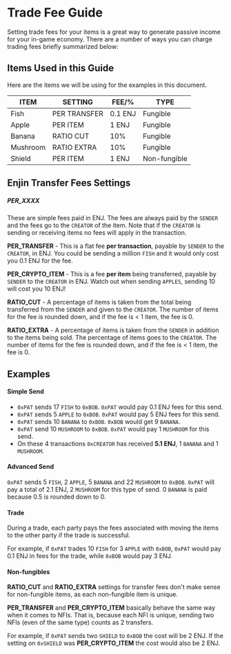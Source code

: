 # Trade Fee Guide

Setting trade fees for your items is a great way to generate passive income
for your in-game economy. There are a number of ways you can charge trading fees
briefly summarized below:

## Items Used in this Guide

Here are the items we will be using for the examples in this document.

| ITEM     | SETTING      | FEE/%   | TYPE     |
|----------|--------------|---------| -------- |
| Fish     | PER TRANSFER | 0.1 ENJ | Fungible |
| Apple    | PER ITEM     | 1 ENJ   | Fungible |
| Banana   | RATIO CUT    | 10%     | Fungible |
| Mushroom | RATIO EXTRA  | 10%     | Fungible |
| Shield   | PER ITEM     | 1 ENJ   | Non-fungible |

## Enjin Transfer Fees Settings

##### PER_XXXX

These are simple fees paid in ENJ. The fees are always paid by the `SENDER` and
the fees go to the `CREATOR` of the item. Note that if the `CREATOR` is sending or
receiving items no fees will apply in the transaction.

**PER_TRANSFER** - This is a flat fee **per transaction**, payable by `SENDER` to the
`CREATOR`, in ENJ. You could be sending a million `FISH` and it would only cost you
0.1 ENJ for the fee.

**PER_CRYPTO_ITEM** - This is a fee **per item** being transferred, payable by `SENDER` to
the `CREATOR` in ENJ. Watch out when sending `APPLES`, sending 10 will cost you 10 ENJ!

**RATIO_CUT** - A percentage of items is taken from the total being transferred from
the `SENDER` and given to the `CREATOR`. The number of items for the fee is rounded down,
and if the fee is < 1 item, the fee is 0.

**RATIO_EXTRA** - A percentage of items is taken from the `SENDER` in addition to the items
being sold. The percentage of items goes to the `CREATOR`. The number of items for the fee is rounded down, and if the fee is < 1 item, the fee is 0.

## Examples

#### Simple Send
* `0xPAT` sends 17  `FISH` to `0xBOB`. `0xPAT` would pay 0.1 ENJ fees for this send.
* `0xPAT` sends 5 `APPLE` to `0xBOB`. `0xPAT` would pay 5 ENJ fees for this send.
* `0xPAT` sends 10 `BANANA` to `0xBOB`. `0xBOB` would get 9 `BANANA`.
* `0xPAT` send 10 `MUSHROOM` to `0xBOB`. `0xPAT` would pay 1 `MUSHROOM` for this send.
* On these 4 transactions `0xCREATOR` has received **5.1 ENJ**, 1 `BANANA` and 1 `MUSHROOM`.

#### Advanced Send
`0xPAT` sends 5 `FISH`, 2 `APPLE`, 5 `BANANA` and 22 `MUSHROOM` to `0xBOB`. `0xPAT` will pay
a total of 2.1 ENJ, 2 `MUSHROOM` for this type of send. 0 `BANANA` is paid because 0.5 is rounded
down to 0.

#### Trade
During a trade, each party pays the fees associated with moving the items to the other
party if the trade is successful.

For example, if `0xPAT` trades 10 `FISH` for 3 `APPLE` with `0xBOB`, `0xPAT` would pay 0.1 ENJ
in fees for the trade, while `0xBOB` would pay 3 ENJ.

#### Non-fungibles
**RATIO_CUT** and **RATIO_EXTRA** settings for transfer fees don't make sense for non-fungible items, as each non-fungible item is unique.

**PER_TRANSFER** and **PER_CRYPTO_ITEM** basically behave the same way when it comes to NFIs. That is, because each NFI is unique, sending two NFIs (even of the same type) counts as 2
transfers.

For example, if `0xPAT` sends two `SHIELD` to `0xBOB` the cost will be 2 ENJ. If the setting
on `0xSHIELD` was **PER_CRYPTO_ITEM** the cost would also be 2 ENJ. 
